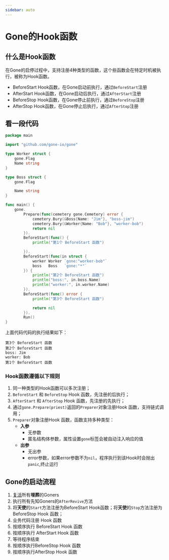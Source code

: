 ```yaml
---
sidebar: auto
---
```


# Gone的Hook函数

## 什么是Hook函数
在Gone的启停过程中，支持注册4种类型的函数，这个些函数会在特定时机被执行，被称为Hook函数。
- BeforeStart Hook函数，在Gone启动前执行，通过`BeforeStart`注册
- AfterStart Hook函数，在Gone启动后执行，通过`AfterStart`注册
- BeforeStop Hook函数，在Gone停止前执行，通过`BeforeStop`注册
- AfterStop Hook函数，在Gone停止后执行，通过`AfterStop`注册

## 看一段代码

```go
package main

import "github.com/gone-io/gone"

type Worker struct {
	gone.Flag
	Name string
}

type Boss struct {
	gone.Flag

	Name string
}

func main() {
	gone.
		Prepare(func(cemetery gone.Cemetery) error {
			cemetery.Bury(&Boss{Name: "Jim"}, "boss-jim")
			cemetery.Bury(&Worker{Name: "Bob"}, "worker-bob")
			return nil
		}).
		BeforeStart(func() {
			println("第1个 BeforeStart 函数")

		}).
		BeforeStart(func(in struct {
			worker Worker `gone:"worker-bob"`
			boss   Boss   `gone:"*"`
		}) {
			println("第2个 BeforeStart 函数")
			println("boss:", in.boss.Name)
			println("worker:", in.worker.Name)
		}).
		BeforeStart(func() error {
			println("第3个 BeforeStart 函数")

			return nil
		}).
		Run()
}
```
上面代码代码的执行结果如下：
```
第3个 BeforeStart 函数
第2个 BeforeStart 函数
boss: Jim
worker: Bob
第1个 BeforeStart 函数
```

### Hook函数遵循以下规则
1. 同一种类型的Hook函数可以多次注册；
2. `BeforeStart` 和  `BeforeStop` Hook 函数，先注册的后执行；
3. `AfterStart` 和  `AfterStop` Hook 函数，先注册的先执行；
4. 通过`gone.Prepare(priest)`返回的`Preparer`对象注册Hook 函数，支持链式调用；
5. `Preparer`对象注册Hook 函数，函数支持多种类型：
	- **入参**
    	- 无参数
    	- 匿名结构体参数，属性设置`gone`标签会被自动注入响应的值
	- **出参**
    	- 无出参
    	- error参数，如果error参数不为`nil`，程序执行到该Hook时会抛出`panic`,终止运行

## Gone的启动流程

1. [复活](core-concept.html#revive-复活)所有**埋葬**的Goners
2. 执行所有先知Goners的`AfterRevive`方法
3. 将**天使**的`Start`方法注册为BeforeStart Hook函数；将**天使**的`Stop`方法注册为BeforeStop Hook 函数；
4. 业务代码注册 Hook 函数
5. 按顺序执行 BeforeStart Hook 函数
6. 按顺序执行 AfterStart Hook 函数
7. 等待程序结束
8. 按顺序执行BeforeStop Hook 函数
9. 按顺序执行AfterStop Hook 函数
